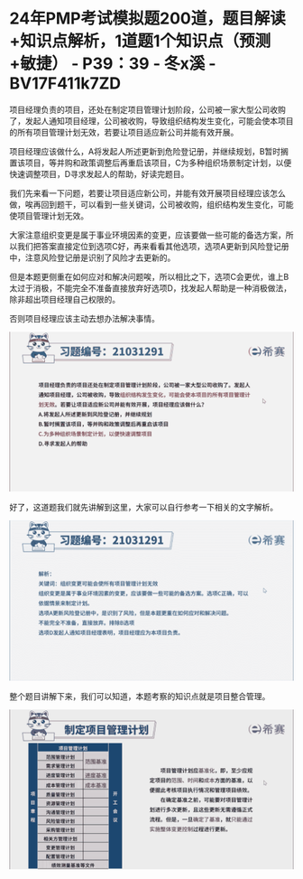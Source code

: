 # 24年PMP考试模拟题200道，题目解读+知识点解析，1道题1个知识点（预测+敏捷） - P39：39 - 冬x溪 - BV17F411k7ZD

项目经理负责的项目，还处在制定项目管理计划阶段，公司被一家大型公司收购了，发起人通知项目经理，公司被收购，导致组织结构发生变化，可能会使本项目的所有项目管理计划无效，若要让项目适应新公司并能有效开展。

项目经理应该做什么，A将发起人所述更新到危险登记册，并继续规划，B暂时搁置该项目，等并购和政策调整后再重启该项目，C为多种组织场景制定计划，以便快速调整项目，D寻求发起人的帮助，好读完题目。

我们先来看一下问题，若要让项目适应新公司，并能有效开展项目经理应该怎么做，唉再回到题干，可以看到一些关键词，公司被收购，组织结构发生变化，可能使项目管理计划无效。

大家注意组织变更是属于事业环境因素的变更，应该要做一些可能的备选方案，所以我们把答案直接定位到选项C好，再来看看其他选项，选项A更新到风险登记册中，注意风险登记册是识别了风险才去更新的。

但是本题更侧重在如何应对和解决问题唉，所以相比之下，选项C会更优，谁上B太过于消极，不能完全不准备直接放弃好选项D，找发起人帮助是一种消极做法，除非超出项目经理自己权限的。

否则项目经理应该主动去想办法解决事情。

![](img/919bba0af1a168e44f5d154602bfe376_1.png)

好了，这道题我们就先讲解到这里，大家可以自行参考一下相关的文字解析。

![](img/919bba0af1a168e44f5d154602bfe376_3.png)

整个题目讲解下来，我们可以知道，本题考察的知识点就是项目整合管理。

![](img/919bba0af1a168e44f5d154602bfe376_5.png)